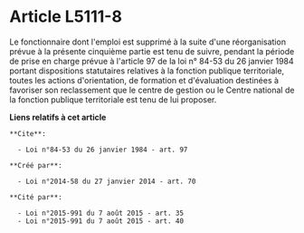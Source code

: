 # Article L5111-8

Le fonctionnaire dont l'emploi est supprimé à la suite d'une réorganisation prévue à la présente cinquième partie est tenu de
suivre, pendant la période de prise en charge prévue à l'article 97 de la loi n° 84-53 du 26 janvier 1984 portant
dispositions statutaires relatives à la fonction publique territoriale, toutes les actions d'orientation, de formation et
d'évaluation destinées à favoriser son reclassement que le centre de gestion ou le Centre national de la fonction publique
territoriale est tenu de lui proposer.

**Liens relatifs à cet article**

	**Cite**:

	  - Loi n°84-53 du 26 janvier 1984 - art. 97

	**Créé par**:

	  - Loi n°2014-58 du 27 janvier 2014 - art. 70

	**Cité par**:

	  - Loi n°2015-991 du 7 août 2015 - art. 35
	  - Loi n°2015-991 du 7 août 2015 - art. 40
